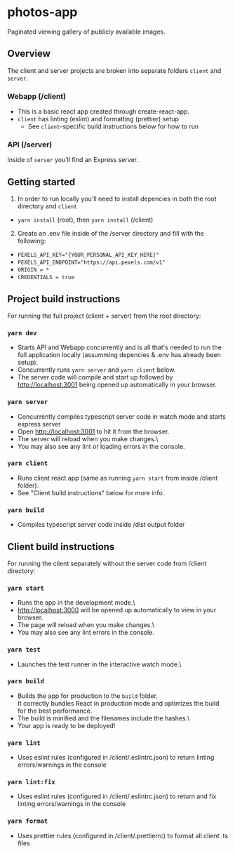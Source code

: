 # photos-app
Paginated viewing gallery of publicly available images.

## Overview
The client and server projects are broken into separate folders `client` and `server`.

### Webapp (/client)
- This is a basic react app created through create-react-app.
- `client` has linting (eslint) and formatting (prettier) setup
    - See `client`-specific build instructions below for how to run

### API (/server)
Inside of `server` you'll find an Express server.

## Getting started
1. In order to run locally you'll need to install depencies in both the root directory and `client`
- `yarn install` (root), then `yarn install` (/client)
2. Create an .env file inside of the /server directory and fill with the following:
- `PEXELS_API_KEY="{YOUR_PERSONAL_API_KEY_HERE}"`
- `PEXELS_API_ENDPOINT="https://api.pexels.com/v1"`
- `ORIGIN = *`
- `CREDENTIALS = true`

## Project build instructions
For running the full project (client + server) from the root directory:

### `yarn dev`
- Starts API and Webapp concurrently and is all that's needed to run the full application locally (assumming depencies & .env has already been setup).
- Concurrently runs `yarn server` and `yarn client` below.
- The server code will compile and start up followed by [http://localhost:3001](http://localhost:3001) being opened up automatically in your browser.

### `yarn server`
- Concurrently compiles typescript server code in watch mode and starts express server
- Open [http://localhost:3001](http://localhost:3001) to hit it from the browser.
- The server will reload when you make changes.\
- You may also see any lint or loading errors in the console.

### `yarn client`
- Runs client react app (same as running `yarn start` from inside /client folder).
- See "Client build instructions" below for more info.

### `yarn build`
- Compiles typescript server code inside /dist output folder

## Client build instructions
For running the client separately without the server code from /client directory:

### `yarn start`
- Runs the app in the development mode.\
- [http://localhost:3000](http://localhost:3000) will be opened up automatically to view in your browser.
- The page will reload when you make changes.\
- You may also see any lint errors in the console.

### `yarn test`
- Launches the test runner in the interactive watch mode.\

### `yarn build`
- Builds the app for production to the `build` folder.\
It correctly bundles React in production mode and optimizes the build for the best performance.
- The build is minified and the filenames include the hashes.\
- Your app is ready to be deployed!

### `yarn lint`
- Uses eslint rules (configured in /client/.eslintrc.json) to return linting errors/warnings in the console

### `yarn lint:fix`
- Uses eslint rules (configured in /client/.eslintrc.json) to return and fix linting errors/warnings in the console

### `yarn format`
- Uses prettier rules (configured in /client/.prettierrc) to format all client .ts files

